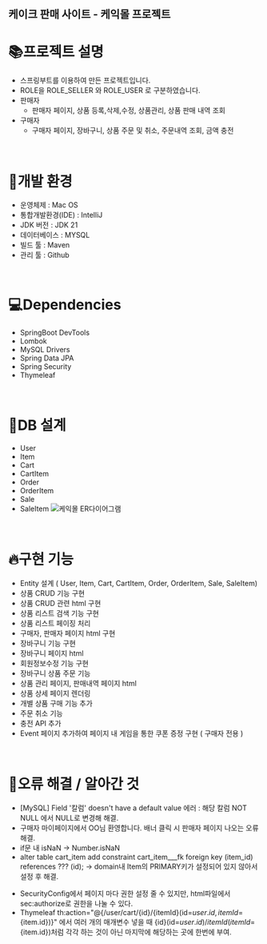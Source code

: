 ## 케이크 판매 사이트 - 케익몰 프로젝트

# 📚프로젝트 설명

* 스프링부트를 이용하여 만든 프로젝트입니다.
* ROLE을 ROLE_SELLER 와 ROLE_USER 로 구분하였습니다.
* 판매자
  * 판매자 페이지, 상품 등록,삭제,수정, 상품관리, 상품 판매 내역 조회
* 구매자
  * 구매자 페이지, 장바구니, 상품 주문 및 취소, 주문내역 조회, 금액 충전
<br>

# 🔧개발 환경

* 운영체제 : Mac OS
* 통합개발환경(IDE) : IntelliJ
* JDK 버전 : JDK 21
* 데이터베이스 : MYSQL
* 빌드 툴 : Maven
* 관리 툴 : Github
<br>

# 💻Dependencies
* SpringBoot DevTools
* Lombok
* MySQL Drivers
* Spring Data JPA
* Spring Security
* Thymeleaf
<br>

# 📝DB 설계
* User
* Item
* Cart
* CartItem
* Order
* OrderItem
* Sale
* SaleItem
![케익몰 ER다이어그램](https://github.com/baejimil/Cakemall_vStella/assets/68216569/40f29cd8-22c6-42d7-a64e-c2647893c755)

<br>

# 🔥구현 기능
* Entity 설계 ( User, Item, Cart, CartItem, Order, OrderItem, Sale, SaleItem)
* 상품 CRUD 기능 구현
* 상품 CRUD 관련 html 구현
* 상품 리스트 검색 기능 구현
* 상품 리스트 페이징 처리
* 구매자, 판매자 페이지 html 구현
* 장바구니 기능 구현
* 장바구니 페이지 html
* 회원정보수정 기능 구현
* 장바구니 상품 주문 기능
* 상품 관리 페이지, 판매내역 페이지 html
* 상품 상세 페이지 렌더링
* 개별 상품 구매 기능 추가
* 주문 취소 기능
* 충전 API 추가
* Event 페이지 추가하여 페이지 내 게임을 통한 쿠폰 증정 구현 ( 구매자 전용 )
<br>

# :bug:오류 해결 / 알아간 것
* [MySQL] Field '칼럼' doesn't have a default value 에러 : 해당 칼럼 NOT NULL 에서 NULL로 변경해 해결.
* 구매자 마이페이지에서 OO님 환영합니다. 배너 클릭 시 판매자 페이지 나오는 오류 해결.
* if문 내 isNaN -> Number.isNaN
* alter table cart_item add constraint cart_item___fk foreign key (item_id) references ??? (id); -> domain내 Item의 PRIMARY키가 설정되어 있지 않아서 설정 후 해결.
+ SecurityConfig에서 페이지 마다 권한 설정 줄 수 있지만, html파일에서 sec:authorize로 권한을 나눌 수 있다.
+ Thymeleaf th:action="@{/user/cart/{id}/{itemId}(id=${user.id}, itemId=${item.id})}" 에서 여러 개의 매개변수 넣을 때 {id}(id=${user.id})/{itemId}(itemId=${item.id})처럼 각각 하는 것이 아닌 마지막에 해당하는 곳에 한번에 부여.
